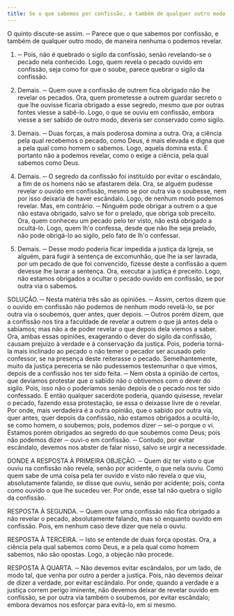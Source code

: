 ```yaml
---
title: Se o que sabemos por confissão, e também de qualquer outro modo, podemos revelar
---
```


O quinto discute-se assim. ─ Parece que o que sabemos por confissão, e também de qualquer outro modo, de maneira nenhuma o podemos revelar.  

1. ─ Pois, não é quebrado o sigilo da confissão, senão revelando-se o pecado nela conhecido. Logo, quem revela o pecado ouvido em confissão, seja como for que o soube, parece quebrar o sigilo da confissão.  

2. Demais. ─ Quem ouve a confissão de outrem fica obrigado não lhe revelar os pecados. Ora, quem prometesse a outrem guardar secreto o que lhe ouvisse ficaria obrigado a esse segredo, mesmo que por outras fontes viesse a sabê-lo. Logo, o que se ouviu em confissão, embora viesse a ser sabido de outro modo, deveria ser conservado como sigilo.  

3. Demais. ─ Duas forças, a mais poderosa domina a outra. Ora, a ciência pela qual recebemos o pecado, como Deus, é mais elevada e digna que a pela qual como homem o sabemos. Logo, aquela domina esta. E portanto não a podemos revelar, como o exige a ciência, pela qual sabemos como Deus.  

4. Demais. ─ O segredo da confissão foi instituído por evitar o escândalo, a fim de os homens não se afastarem dela. Ora, se alguém pudesse revelar o ouvido em confissão, mesmo se por outra via o soubesse, nem por isso deixaria de haver escândalo. Logo, de nenhum modo podemos revelar.  Mas, em contrário. ─ Ninguém pode obrigar a outrem o a que não estava obrigado, salvo se for o prelado, que obriga sob preceito. Ora, quem conheceu um pecado pelo ter visto, não está obrigado a ocultá-lo. Logo, quem lh'o confessa, desde que não lhe seja prelado, não pode obrigá-lo ao sigilo, pelo fato de lh'o confessar.  

2. Demais. ─ Desse modo poderia ficar impedida a justiça da Igreja, se alguém, para fugir à sentença de excomunhão, que lhe ia ser lavrada, por um pecado de que foi convencido, fizesse deste a confissão a quem devesse lhe lavrar a sentença. Ora, executar a justiça é preceito. Logo, não estamos obrigados a ocultar o pecado ouvido em confissão, se por outra via o sabemos.  

SOLUÇÃO. ─ Nesta matéria três são as opiniões. ─ Assim, certos dizem que o ouvido em confissão não podemos de nenhum modo revelá-lo, se por outra via o soubemos, quer antes, quer depois. ─ Outros porém dizem, que a confissão nos tira a faculdade de revelar a outrem o que já antes dela o sabíamos; mas não a de poder revelar o que depois dela viemos a saber.  Ora, ambas essas opiniões, exagerando o dever do sigilo da confissão, causam prejuízo à verdade e à conservação da justiça. Pois, poderia torná-la mais inclinado ao pecado o não temer o pecador ser acusado pelo confessor, se na presença deste reiterasse o pecado. Semelhantemente, muito da justiça pereceria se não pudessemos testemunhar o que vimos, depois de a confissão nos ter sido feita. ─ Nem obsta a opinião de certos, que devíamos protestar que o sabido não o obtivemos com o dever do sigilo. Pois, isso não o poderíamos senão depois de o pecado nos ter sido confessado. E então qualquer sacerdote poderia, quando quisesse, revelar o pecado, fazendo essa protestação, se essa o deixasse livre de o revelar.  Por onde, mais verdadeira é a outra opinião, que o sabido por outra via, quer antes, quer depois da confissão, não estamos obrigados a ocultá-lo, se como homem, o soubemos; pois, podemos dizer ─ sei-o porque o vi. Estamos porém obrigados ao segredo do que soubemos como Deus; pois não podemos dizer ─ ouvi-o em confissão. ─ Contudo, por evitar escândalo, devemos nos abster de falar nisso, salvo se urgir a necessidade.  

DONDE A RESPOSTA À PRIMEIRA OBJEÇÃO. ─ Quem diz ter visto o que ouviu na confissão não revela, senão por acidente, o que nela ouviu. Como quem sabe de uma coisa pela ter ouvido e visto não revela o que viu, absolutamente falando, se disse que ouviu, senão por acidente; pois, conta como ouvido o que lhe sucedeu ver. Por onde, esse tal não quebra o sigilo da confissão.  

RESPOSTA À SEGUNDA. ─ Quem ouve uma confissão não fica obrigado a não revelar o pecado, absolutamente falando, mas só enquanto ouvido em confissão. Pois, em nenhum caso deve dizer que nela o ouviu.  

RESPOSTA À TERCEIRA. ─ Isto se entende de duas força opostas. Ora, a ciência pela qual sabemos como Deus, e a pela qual como homem sabemos, não são opostas. Logo, a objeção não procede.  

RESPOSTA À QUARTA. ─ Não devemos evitar escândalos, por um lado, de modo tal, que venha por outro a perder a justiça. Pois, não devemos deixar de dizer a verdade, por evitar escândalo. Por onde, quando a verdade e a justiça correm perigo iminente, não devemos deixar de revelar ouvido em confissão, se por outra via também o soubemos, por evitar escândalo; embora devamos nos esforçar para evitá-lo, em si mesmo.